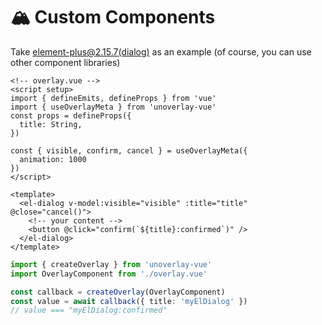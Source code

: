 # 🏔️ Custom Components

Take [element-plus@2.15.7(dialog)](https://element.eleme.cn/#/en-US/component/dialog) as an example (of course, you can use other component libraries)

```vue
<!-- overlay.vue -->
<script setup>
import { defineEmits, defineProps } from 'vue'
import { useOverlayMeta } from 'unoverlay-vue'
const props = defineProps({
  title: String,
})

const { visible, confirm, cancel } = useOverlayMeta({
  animation: 1000
})
</script>

<template>
  <el-dialog v-model:visible="visible" :title="title" @close="cancel()">
    <!-- your content -->
    <button @click="confirm(`${title}:confirmed`)" />
  </el-dialog>
</template>
```

```ts
import { createOverlay } from 'unoverlay-vue'
import OverlayComponent from './overlay.vue'

const callback = createOverlay(OverlayComponent)
const value = await callback({ title: 'myElDialog' })
// value === "myElDialog:confirmed"
```